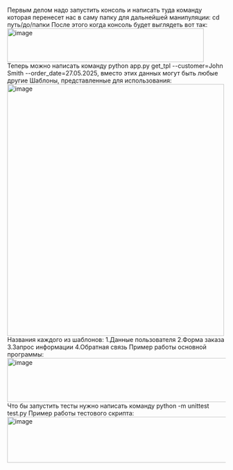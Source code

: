 Первым делом надо запустить консоль и написать туда команду которая перенесет нас в саму папку для дальнейшей манипуляции: cd путь/до/папки
После этого когда консоль будет выглядеть вот так:
<img width="453" height="78" alt="image" src="https://github.com/user-attachments/assets/961a29fc-96cb-42db-a3e7-336cd8c79455" />
Теперь можно написать команду python app.py get_tpl --customer=John Smith --order_date=27.05.2025, вместо этих данных могут быть любые другие
Шаблоны, представленные для использования:
<img width="500" height="582" alt="image" src="https://github.com/user-attachments/assets/83613a8e-4b84-4698-8072-b07689d8a414" />
Названия каждого из шаблонов: 1.Данные пользователя 2.Форма заказа 3.Запрос информации 4.Обратная связь
Пример работы основной программы: 
<img width="642" height="102" alt="image" src="https://github.com/user-attachments/assets/a7d7d6d3-b28c-4ad6-ab8d-cce26ef90a6f" />
Что бы запустить тесты нужно написать команду python -m unittest test.py
Пример работы тестового скрипта:
<img width="539" height="106" alt="image" src="https://github.com/user-attachments/assets/ee6cfe34-a961-4e8c-b82b-15c5e1273971" />






